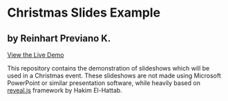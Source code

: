 # Christmas Slides Example
## by Reinhart Previano K.

[View the Live Demo](https://reinhart1010.github.io/christmasslides)

This repository contains the demonstration of slideshows which will be used in a Christmas event. These slideshows are not made using Microsoft PowerPoint or similar presentation software, while heavily based on [reveal.js] framework by Hakim El-Hattab.

[reveal.js]: https://github.com/hakimel/reveal.js
